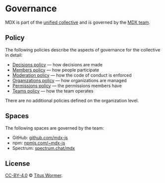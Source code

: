 # Governance

MDX is part of the [unified collective][collective] and is governed
by the [MDX team][team].

## Policy

The following policies describe the aspects of governance for the collective in
detail:

*   [Decisions policy][decisions-policy] — how decisions are made
*   [Members policy][members-policy] — how people participate
*   [Moderation policy][moderation-policy] — how the code of conduct is enforced
*   [Organizations policy][organizations-policy] — how organizations are managed
*   [Permissions policy][permissions-policy] — the permissions members have
*   [Teams policy][collective] — how the team operates

There are no additional policies defined on the organization level.

## Spaces

The following spaces are governed by the team:

*   GitHub: [github.com/mdx-js](https://github.com/mdx-js)
*   npm: [npmjs.com/~mdx-js](https://www.npmjs.com/org/mdx-js)
*   Spectrum: [spectrum.chat/mdx](https://spectrum.chat/mdx)

## License

[CC-BY-4.0][license] © [Titus Wormer][author].

<!-- Definitions -->

[license]: https://creativecommons.org/licenses/by/4.0/

[author]: https://wooorm.com

[collective]: https://github.com/unifiedjs/collective

[team]: https://github.com/unifiedjs/collective#mdx-team

[decisions-policy]: https://github.com/unifiedjs/collective/blob/master/decisions.md

[members-policy]: https://github.com/unifiedjs/collective/blob/master/members.md

[moderation-policy]: https://github.com/unifiedjs/collective/blob/master/moderation.md

[organizations-policy]: https://github.com/unifiedjs/collective/blob/master/organizations.md

[permissions-policy]: https://github.com/unifiedjs/collective/blob/master/permissions.md
